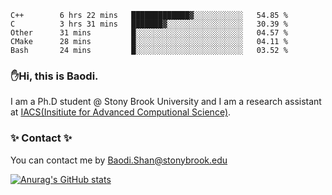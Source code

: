 <!--START_SECTION:waka-->

```text
C++        6 hrs 22 mins   █████████████▓░░░░░░░░░░░   54.85 %
C          3 hrs 31 mins   ███████▓░░░░░░░░░░░░░░░░░   30.39 %
Other      31 mins         █░░░░░░░░░░░░░░░░░░░░░░░░   04.57 %
CMake      28 mins         █░░░░░░░░░░░░░░░░░░░░░░░░   04.11 %
Bash       24 mins         █░░░░░░░░░░░░░░░░░░░░░░░░   03.52 %
```

<!--END_SECTION:waka-->

### ✋Hi, this is Baodi. 

I am a Ph.D student @ Stony Brook University and I am a research assistant at [IACS(Insitiute for Advanced Computional Science)](https://iacs.stonybrook.edu/).

### ✨ Contact ✨

You can contact me by [Baodi.Shan@stonybrook.edu](mailto:Baodi.Shan@stonybrook.edu)

[![Anurag's GitHub stats](https://github-readme-stats.vercel.app/api?username=lwshanbd&theme=jolly&show_icons=true&count_private=true&include_all_commits=true)](https://github.com/anuraghazra/github-readme-stats)



<!--
**lwshanbd/lwshanbd** is a ✨ _special_ ✨ repository because its `README.md` (this file) appears on your GitHub profile.

Here are some ideas to get you started:

- 🔭 I’m currently working on ...
- 🌱 I’m currently learning ...
- 👯 I’m looking to collaborate on ...
- 🤔 I’m looking for help with ...
- 💬 Ask me about ...
- 📫 How to reach me: ...
- 😄 Pronouns: ...
- ⚡ Fun fact: ...
-->
